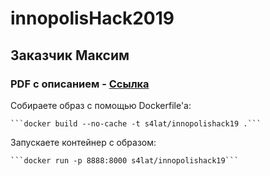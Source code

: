 # innopolisHack2019
## Заказчик Максим
### PDF с описанием - [Ссылка](https://github.com/s4lat/innopolisHack2019/blob/master/Description.pdf)

Собираете образ с помощью Dockerfile'а:

    ```docker build --no-cache -t s4lat/innopolishack19 .```

Запускаете контейнер с образом:

    ```docker run -p 8888:8000 s4lat/innopolishack19```

